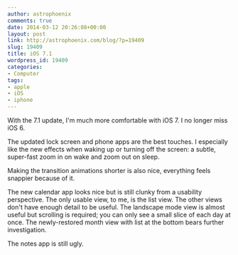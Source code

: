 ```yaml
---
author: astrophoenix
comments: true
date: 2014-03-12 20:26:08+00:00
layout: post
link: http://astrophoenix.com/blog/?p=19409
slug: 19409
title: iOS 7.1
wordpress_id: 19409
categories:
- Computer
tags:
- apple
- iOS
- iphone
---
```


With the 7.1 update, I'm much more comfortable with iOS 7. I no longer miss iOS 6. 

The updated lock screen and phone apps are the best touches. I especially like the new effects when waking up or turning off the screen: a subtle, super-fast zoom in on wake and zoom out on sleep. 

Making the transition animations shorter is also nice, everything feels snappier because of it. 

The new calendar app looks nice but is still clunky from a usability perspective. The only usable view, to me, is the list view. The other views don't have enough detail to be useful. The landscape mode view is almost useful but scrolling is required; you can only see a small slice of each  day at once. The newly-restored month view with list at the bottom bears further investigation. 

The notes app is still ugly.
